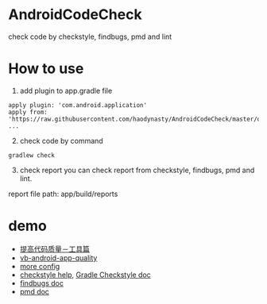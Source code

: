 # AndroidCodeCheck
check code by checkstyle, findbugs, pmd and lint

# How to use
1. add plugin to app.gradle file
```
apply plugin: 'com.android.application'
apply from: 'https://raw.githubusercontent.com/haodynasty/AndroidCodeCheck/master/quality.gradle'
...
```
2. check code by command
```
gradlew check
```

3. check report
you can check report from checkstyle, findbugs, pmd and lint.

report file path: app/build/reports

# demo

- [提高代码质量－工具篇](https://yq.aliyun.com/articles/57838)
- [vb-android-app-quality](https://github.com/vincentbrison/vb-android-app-quality)
- [more config](https://gist.github.com/haodynasty/10860f4ab9c2bb231e40b4cf69cb724a)
- [checkstyle help](http://checkstyle.sourceforge.net/), [Gradle Checkstyle doc](https://docs.gradle.org/current/dsl/org.gradle.api.plugins.quality.Checkstyle.html)
- [findbugs doc](https://docs.gradle.org/current/dsl/org.gradle.api.plugins.quality.FindBugs.html)
- [pmd doc](https://docs.gradle.org/current/dsl/org.gradle.api.plugins.quality.Pmd.html)
